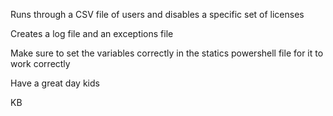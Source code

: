 Runs through a CSV file of users and disables a specific set of licenses

Creates a log file and an exceptions file

Make sure to set the variables correctly in the statics powershell file for it to work correctly

Have a great day kids

KB